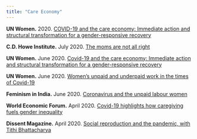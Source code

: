 ```yaml
---
title: "Care Economy"
---
```


**UN Women.** 2020. [COVID-19 and the care economy: Immediate action and structural transformation for a gender-responsive recovery](https://www.unwomen.org/en/digital-library/publications/2020/06/policy-brief-covid-19-and-the-care-economy)

**C.D. Howe Institute.** July 2020. [The moms are not all right](https://www.cdhowe.org/intelligence-memos/schirle-skuterud-%E2%80%93-moms-are-not-all-right)

**UN Women.**  June 2020. [Covid-19 and the care economy: Immediate action and structural transformation for a gender-responsive recovery](https://www.unwomen.org/en/digital-library/publications/2020/06/policy-brief-covid-19-and-the-care-economy)

**UN Women.**  June 2020. [Women’s unpaid and underpaid work in the times of Covid-19](https://asiapacific.unwomen.org/en/news-and-events/stories/2020/06/womens-unpaid-and-underpaid-work-in-the-times-of-covid-19)

**Feminism in India.**  June 2020. [Coronavirus and the unpaid labour women](https://feminisminindia.com/2020/06/01/coronavirus-unpaid-labour-women/)

**World Economic Forum.**  April 2020. [Covid-19 highlights how caregiving fuels gender inequality](https://www.weforum.org/agenda/2020/04/covid-19-highlights-how-caregiving-fuels-gender-inequality/)

**Dissent Magazine.**  April 2020. [Social reproduction and the pandemic, with Tithi Bhattacharya](https://www.dissentmagazine.org/online_articles/social-reproduction-and-the-pandemic-with-tithi-bhattacharya)
